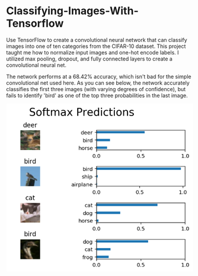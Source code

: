 # Classifying-Images-With-Tensorflow
Use TensorFlow to create a convolutional neural network that can classify images into one of ten categories from the CIFAR-10 dataset. This project taught me how to normalize input images and one-hot encode labels. I utilized max pooling, dropout, and fully connected layers to create a convolutional neural net.

The network performs at a 68.42% accuracy, which isn't bad for the simple convolutional net used here. As you can see below, the network accurately classifies the first three images (with varying degrees of confidence), but fails to identify 'bird' as one of the top three probabilities in the last image. 

![alt text](results.png)
